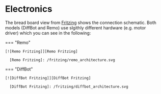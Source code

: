# Electronics

The bread board view from [Fritzing](https://fritzing.org/) shows the connection schematic. Both models (DiffBot and Remo) use
slgithly different hardware (e.g. motor driver) which you can see in the following:

=== "Remo"

    [![Remo Fritzing]][Remo Fritzing]

      [Remo Fritzing]: /fritzing/remo_architecture.svg
    

=== "DiffBot"

    [![DiffBot Fritzing]][DiffBot Fritzing]

      [DiffBot Fritzing]: /fritzing/diffbot_architecture.svg